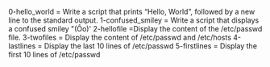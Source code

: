 0-hello_world = Write a script that prints “Hello, World”, followed by a new line to the standard output.
1-confused_smiley = Write a script that displays a confused smiley "(Ôo)'
2-hellofile =Display the content of the /etc/passwd file.
3-twofiles = Display the content of /etc/passwd and /etc/hosts
4-lastlines = Display the last 10 lines of /etc/passwd
5-firstlines = Display the first 10 lines of /etc/passwd
